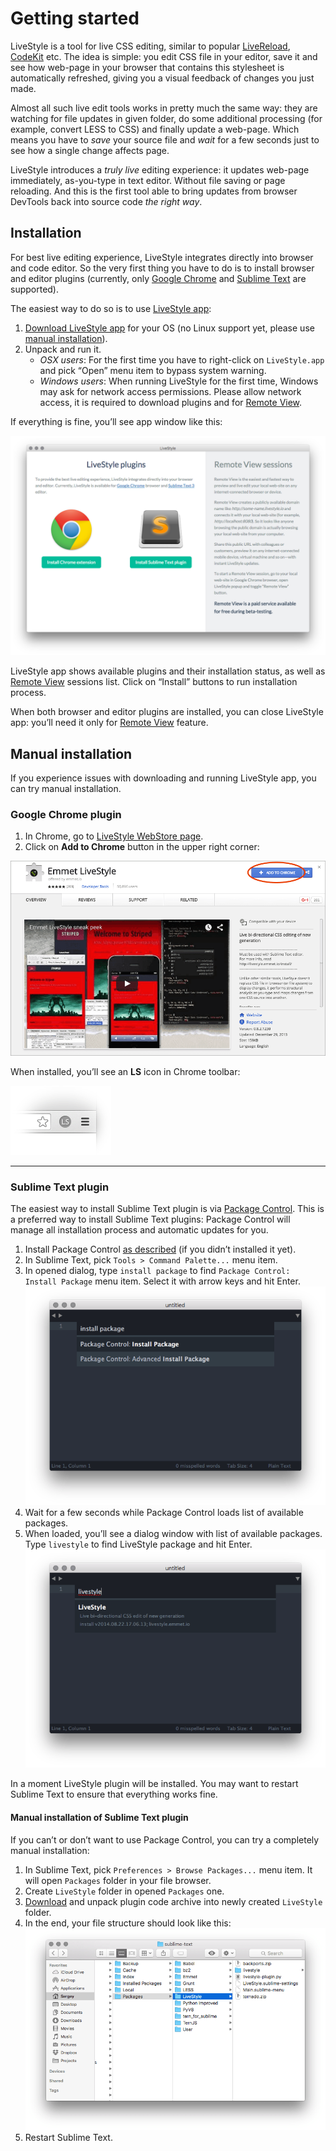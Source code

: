 # Getting started

LiveStyle is a tool for live CSS editing, similar to popular [LiveReload](http://livereload.com), [CodeKit](https://incident57.com/codekit/) etc. The idea is simple: you edit CSS file in your editor, save it and see how web-page in your browser that contains this stylesheet is automatically refreshed, giving you a visual feedback of changes you just made.

Almost all such live edit tools works in pretty much the same way: they are watching for file updates in given folder, do some additional processing (for example, convert LESS to CSS) and finally update a web-page. Which means you have to *save* your source file and *wait* for a few seconds just to see how a single change affects page.

LiveStyle introduces a *truly live* editing experience: it updates web-page immediately, as-you-type in text editor. Without file saving or page reloading. And this is the first tool able to bring updates from browser DevTools back into source code *the right way*.

## Installation

For best live editing experience, LiveStyle integrates directly into browser and code editor. So the very first thing you have to do is to install browser and editor plugins (currently, only [Google Chrome](https://www.google.com/chrome/) and [Sublime Text](http://www.sublimetext.com/) are supported).

The easiest way to do so is to use [LiveStyle app](/#download):

1. [Download LiveStyle app](/#download) for your OS (no Linux support yet, please use [manual installation](#manual)).
2. Unpack and run it.
	* *OSX users*: For the first time you have to right-click on `LiveStyle.app` and pick “Open” menu item to bypass system warning.
	* *Windows users*: When running LiveStyle for the first time, Windows may ask for network access permissions. Please allow network access, it is required to download plugins and for [Remote View](/docs/remote-view/).

If everything is fine, you’ll see app window like this:

![LiveStyle app](img/ls-app.png)

LiveStyle app shows available plugins and their installation status, as well as [Remote View](/docs/remote-view/) sessions list. Click on “Install” buttons to run installation process.

When both browser and editor plugins are installed, you can close LiveStyle app: you’ll need it only for [Remote View](/docs/remote-view/) feature.

## Manual installation

If you experience issues with downloading and running LiveStyle app, you can try manual installation.

### Google Chrome plugin

1. In Chrome, go to [LiveStyle WebStore page](https://chrome.google.com/webstore/detail/emmet-livestyle/diebikgmpmeppiilkaijjbdgciafajmg).
2. Click on **Add to Chrome** button in the upper right corner:

![image](img/chrome.png)

When installed, you’ll see an **LS** icon in Chrome toolbar:

![image](img/chrome-ls.png)

---

### Sublime Text plugin

The easiest way to install Sublime Text plugin is via [Package Control](https://packagecontrol.io). This is a preferred way to install Sublime Text plugins: Package Control will manage all installation process and automatic updates for you.

1. Install Package Control [as described](https://packagecontrol.io/installation) (if you didn’t installed it yet).
2. In Sublime Text, pick `Tools > Command Palette...` menu item.
3. In opened dialog, type `install package` to find `Package Control: Install Package` menu item. Select it with arrow keys and hit Enter.
![image](img/st1.png)
4. Wait for a few seconds while Package Control loads list of available packages.
5. When loaded, you’ll see a dialog window with list of available packages. Type `livestyle` to find LiveStyle package and hit Enter.
![image](img/st2.png)

In a moment LiveStyle plugin will be installed. You may want to restart Sublime Text to ensure that everything works fine.

#### Manual installation of Sublime Text plugin

If you can’t or don’t want to use Package Control, you can try a completely manual installation:

1. In Sublime Text, pick `Preferences > Browse Packages...` menu item. It will open `Packages` folder in your file browser.
2. Create `LiveStyle` folder in opened `Packages` one.
3. [Download](https://github.com/livestyle/sublime-text/archive/master.zip) and unpack plugin code archive into newly created `LiveStyle` folder.
4. In the end, your file structure should look like this:
![image](img/st3.png)
5. Restart Sublime Text.